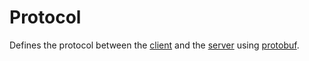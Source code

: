 # Protocol
Defines the protocol between the [client](https://github.com/GHSTMiners/Client) and the [server](https://github.com/GHSTMiners/ServerV2) using [protobuf](https://developers.google.com/protocol-buffers).
